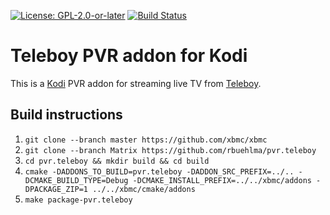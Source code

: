 [![License: GPL-2.0-or-later](https://img.shields.io/badge/License-GPL%20v2+-blue.svg)](LICENSE.md)
[![Build Status](https://jenkins.kodi.tv/view/Addons/job/kodi-pvr/job/pvr.teleboy/job/Matrix/badge/icon)](https://jenkins.kodi.tv/blue/organizations/jenkins/rbuehlma%2Fpvr.teleboy/branches/)

# Teleboy PVR addon for Kodi

This is a [Kodi](https://kodi.tv) PVR addon for streaming live TV from [Teleboy](https://www.teleboy.ch).

## Build instructions

1. `git clone --branch master https://github.com/xbmc/xbmc`
2. `git clone --branch Matrix https://github.com/rbuehlma/pvr.teleboy`
3. `cd pvr.teleboy && mkdir build && cd build`
4. `cmake -DADDONS_TO_BUILD=pvr.teleboy -DADDON_SRC_PREFIX=../.. -DCMAKE_BUILD_TYPE=Debug -DCMAKE_INSTALL_PREFIX=../../xbmc/addons -DPACKAGE_ZIP=1 ../../xbmc/cmake/addons`
5. `make package-pvr.teleboy`
